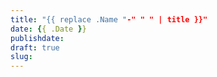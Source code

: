 ```yaml
---
title: "{{ replace .Name "-" " " | title }}"
date: {{ .Date }}
publishdate:
draft: true
slug:
---
```


